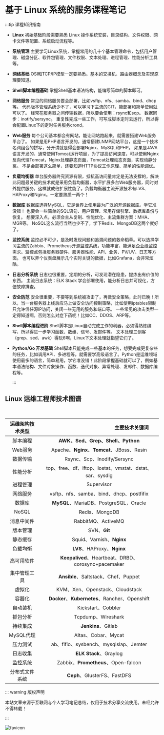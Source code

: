 # 基于 Linux 系统的服务课程笔记

:::tip 课程知识指南

- **Linux** 初始基础阶段需要熟悉 Linux 操作系统安装，目录结构、文件权限、网卡文件等配置、系统启动流程等。

- **系统管理**  主要学习Linux系统，掌握常用的几十个基本管理命令，包括用户管理、磁盘分区、软件包管理、文件权限、文本处理、进程管理、性能分析工具等。

- **网络基础** OSI和TCP/IP模型一定要熟悉。基本的交换机、路由器概念及实现原理要知道。

- **Shell脚本编程基础** 掌握Shell基本语法结构，能编写简单的脚本即可。

- **网络服务**  常见的网络服务要会部署，比如vsftp、nfs、samba、bind、dhcp等。 代码版本管理系统少不了，可以学习下主流的GIT，能部署和简单使用就可以了。 经常在服务器之间传输数据，所以要会使用：rsync和scp。 数据同步：inotify/sersync。 重复性完成一些工作，可写成脚本定时去运行，所以得会配置Linux下的定时任务服务crond。 

- **Web服务** 每个公司基本都会有网站，能让网站跑起来，就需要搭建Web服务平台了。 如果是用PHP语言开发的，通常搭建LNMP网站平台，这是一个技术名词组合的拼写，分开讲就是得会部署Nginx、MySQL和PHP。 如果是JAVA语言开发的，通常使用Tomcat运行项目，为了提高访问速度，可以使用Nginx反向代理Tomcat，Nginx处理静态页面，Tomcat处理动态页面，实现动静分离。 不是会部署这么简单，还要知道HTTP协议工作原理、简单的性能调优。

- **负载均衡器** 单台服务器终究资源有限，抵抗高访问量肯定是无法支撑的，解决此问题最关键的技术就是采用负载均衡器，水平扩展多台Web服务器，同时对外提供服务，这样就成倍扩展性能了。负载均衡器主流开源技术有LVS、HAProxy和Nginx。一定要熟悉一两个！

- **数据库** 数据库选择MySQL，它是世界上使用最为广泛的开源数据库。学它准没错！ 也要会一些简单的SQL语句、用户管理、常用存储引擎、数据库备份与恢复。 想要深入点，必须会主从复制、性能优化、主流集群方案：MHA、MGR等。 NoSQL这么流行当然也少不了，学下Redis、MongoDB这两个就好了。

- **监控系统** 监控必不可少，是及时发现问题和追溯问题的救命稻草。可以选择学习主流的Zabbix、Prometheus开源监控系统，功能丰富，能满足企业级监控需求。监控点包括服务器硬件、服务器性能、API、业务、PV/UV、日志等方面。 也可以弄个仪表盘展示几个实时关键的数据，比如Grafana，会非常炫酷。

- **日志分析系统** 日志也很重要，定期的分析，可发现潜在隐患，提炼出有价值的东西。 主流日志系统：ELK Stack 学会部署使用，能分析日志并可视化，方便故障排查。

- **安全防范** 安全很重要，不要等到系统被攻击了，再做安全策略，此时已晚！所以，当一台服务器上线后应马上做安全访问控制策略，比如使用iptables限制只允许信任源IP访问，关闭一些无用的服务和端口等。 一些常见的攻击类型一定得知道啊，否则怎么对症下药呢！比如CC、DDOS、ARP等。

- **Shell脚本编程进阶** Shell脚本是Linux自动完成工作的利器，必须得熟练编写，所以得进一步学习函数、数组、信号、发邮件等。 文本处理三剑客（grep、sed、awk）得玩6啊，Linux下文本处理就指望它们了。

- **Python/Go 开发基础** Shell脚本只能完成一些基本的任务，想要完成更复杂些的任务，比如调用API、多进程等。就需要学高级语言了。Python是运维领域使用最多的语言，简单易用，学它准没错！此阶段掌握基础就可以了，例如基本语法结构、文件对象操作、函数、迭代对象、异常处理、发邮件、数据库编程等。

  :::

## Linux 运维工程师技术图谱

<br>

| 运维架构技术类型 |     <img width=213/>主要技术关键词  <img width=213/>     |
| :--------------: | :------------------------------------------------------: |
|     脚本编程     |            **AWK、Sed、Grep、Shell、Python**             |
|     Web服务      |       Apache、**Nginx**、**Tomcat**、JBoss、Resin        |
|     数据传输     |               Rsync、Scp、Inodify/Sersync                |
|     性能分析     | top、free、df、iftop、iostat、vmstat、dstat、sar、sysdig |
|     进程管理     |                        Supervisor                        |
|     网络服务     |         vsftp、nfs、samba、bind、dhcp、postfifix         |
|      数据库      |          **MySQL**、MariaDB、PostgreSQL，Oracle          |
|      NoSQL       |                      Redis、MongoDB                      |
|    消息中间件    |                    RabbitMQ、ActiveMQ                    |
|     版本管理     |                       SVN、**Git**                       |
|     静态缓存     |                Squid、Varnish、**Nginx**                 |
|     负载均衡     |               **LVS**、HAProxy、**Nginx**                |
|    高可用软件    |   **Keepalived**、Heartbeat、DRBD、corosync+pacemaker    |
|   集中管理工具   |           **Ansible**、Saltstack、Chef、Puppet           |
|      虚拟化      |             KVM、Xen、Openstack、Cloudstack              |
|      容器化      |      **Docker**、**Kubernetes**、Rancher、Openshift      |
|     自动装机     |                    Kickstart、Cobbler                    |
|     抓包分析     |                    Tcpdump、Wireshark                    |
|     持续集成     |                   **Jenkins**、Gitlab                    |
|    MySQL代理     |                   Altas、Cobar、Mycat                    |
|     压力测试     |          ab、fifio、sysbench、mysqlslap、Jemter          |
|     日志收集     |                  **ELK Stack**、Graylog                  |
|     监控系统     |           Zabbix、**Prometheus**、Open-falcon            |
|  分布式文件系统  |               **Ceph**、GlusterFS、FastDFS               |

::: warning  版权声明

本站文章来源于互联网与个人学习笔记总结，仅用于技术分享交流使用。未经允许不得转载！

:::

<img :src="$withBase('/img/DBA-DAY01.png')" alt="favicon">

